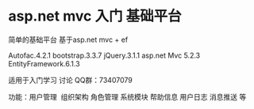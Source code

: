 # asp.net mvc 入门 基础平台
简单的基础平台 基于asp.net mvc + ef 

Autofac.4.2.1
bootstrap.3.3.7
jQuery.3.1.1
asp.net Mvc 5.2.3
EntityFramework.6.1.3

适用于入门学习
讨论 QQ群：73407079

功能：用户管理  组织架构 角色管理 系统模块 帮助信息 用户日志 消息推送 等 
